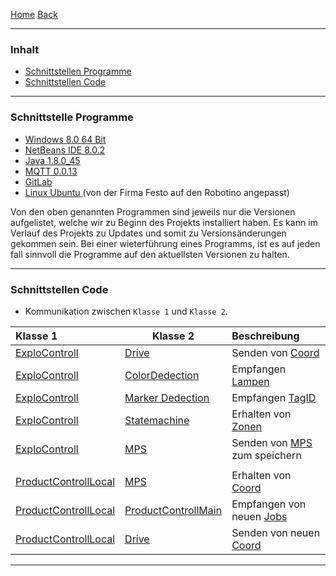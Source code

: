 [Home](home) [Back](KonzeptFLDa)  

----------

### Inhalt ###
- <a href="#sp">Schnittstellen Programme</a>
- <a href="#sc">Schnittstellen Code</a>

----------

### <a name="sp">Schnittstelle Programme</a> ###

- [Windows 8.0 64 Bit](https://de.wikipedia.org/wiki/Microsoft_Windows_8)  
- [NetBeans IDE 8.0.2](http://www.oracle.com/technetwork/articles/javase/jdk-netbeans-jsp-142931.html)  
- [Java 1.8.0_45](https://blogs.oracle.com/stevenChan/entry/jre_1_8_0_45)  
- [MQTT 0.0.13](http://www.jensd.de/wordpress/?p=1780)  
- [GitLab](https://gitlab.com/)  
- [Linux Ubuntu ](https://de.wikipedia.org/wiki/Linux)(von der Firma Festo auf den Robotino angepasst)

Von den oben genannten Programmen sind jeweils nur die Versionen aufgelistet, welche wir zu Beginn des Projekts installiert haben. Es kann im Verlauf des Projekts zu Updates und somit zu Versionsänderungen gekommen sein. Bei einer wieterführung eines Programms, ist es auf jeden fall sinnvoll die Programme auf den aktuellsten Versionen zu halten. 


----------

### <a name="sc">Schnittstellen Code</a> ###

- Kommunikation zwischen ``Klasse 1`` und ``Klasse 2``.

| Klasse 1| Klasse 2| Beschreibung|  
| :------- | --- | :---- |
| [ExploControll](ExploControll)| [Drive](Drive)| Senden von [Coord](Coord)|
| [ExploControll](ExploControll)| [ColorDedection](ColorDetection)| Empfangen [Lampen](Lamps)|
| [ExploControll](ExploControll)| [Marker Dedection](Markerdetection_Markercoordinates)| Empfangen [TagID](Markerdetection_Markercoordinates)|
| [ExploControll](ExploControll)|[Statemachine](StateMachine)|Erhalten von [Zonen](Zones)|
| [ExploControll](ExploControll)|[MPS](MPS)|Senden von [MPS](MPS) zum speichern|
||||
|[ProductControllLocal](ProductControllLocal)|[MPS](MPS)|Erhalten von [Coord](Coord)|
|[ProductControllLocal](ProductControllLocal)|[ProductControllMain](ProductControllMain)|Empfangen von neuen [Jobs](ProductControllMain)|
|[ProductControllLocal](ProductControllLocal)|[Drive](Drive)|Senden von neuen [Coord](Coord)|



----------
